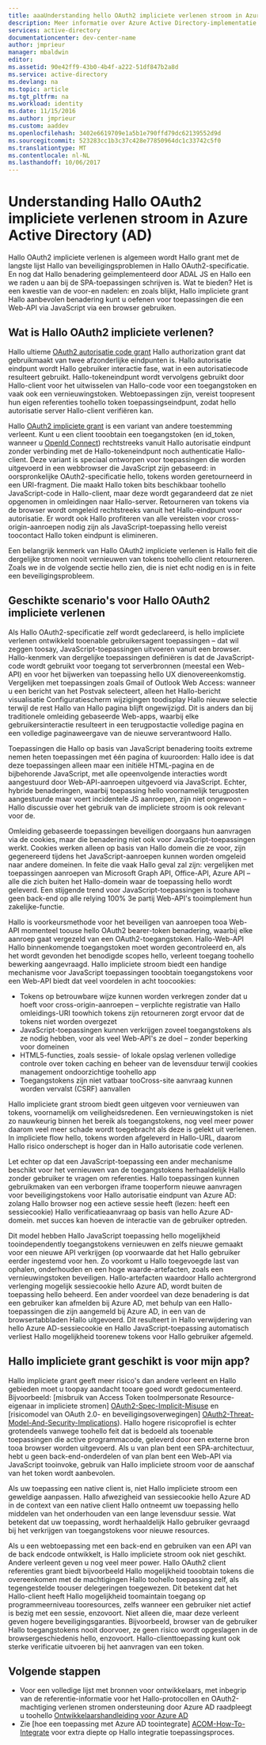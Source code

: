 ```yaml
---
title: aaaUnderstanding hello OAuth2 impliciete verlenen stroom in Azure AD | Microsoft Docs
description: Meer informatie over Azure Active Directory-implementatie van Hallo OAuth2 impliciete grant stroom, en of deze geschikt is voor uw toepassing.
services: active-directory
documentationcenter: dev-center-name
author: jmprieur
manager: mbaldwin
editor: 
ms.assetid: 90e42ff9-43b0-4b4f-a222-51df847b2a8d
ms.service: active-directory
ms.devlang: na
ms.topic: article
ms.tgt_pltfrm: na
ms.workload: identity
ms.date: 11/15/2016
ms.author: jmprieur
ms.custom: aaddev
ms.openlocfilehash: 3402e6619709e1a5b1e790ffd79dc62139552d9d
ms.sourcegitcommit: 523283cc1b3c37c428e77850964dc1c33742c5f0
ms.translationtype: MT
ms.contentlocale: nl-NL
ms.lasthandoff: 10/06/2017
---
```

# <a name="understanding-hello-oauth2-implicit-grant-flow-in-azure-active-directory-ad"></a>Understanding Hallo OAuth2 impliciete verlenen stroom in Azure Active Directory (AD)
Hallo OAuth2 impliciete verlenen is algemeen wordt Hallo grant met de langste lijst Hallo van beveiligingsproblemen in Hallo OAuth2-specificatie. En nog dat Hallo benadering geïmplementeerd door ADAL JS en Hallo een we raden u aan bij de SPA-toepassingen schrijven is. Wat te bieden? Het is een kwestie van de voor-en nadelen: en zoals blijkt, Hallo impliciete grant Hallo aanbevolen benadering kunt u oefenen voor toepassingen die een Web-API via JavaScript via een browser gebruiken.

## <a name="what-is-hello-oauth2-implicit-grant"></a>Wat is Hallo OAuth2 impliciete verlenen?
Hallo ultieme [OAuth2 autorisatie code grant](https://tools.ietf.org/html/rfc6749#section-1.3.1) Hallo authorization grant dat gebruikmaakt van twee afzonderlijke eindpunten is. Hallo autorisatie eindpunt wordt Hallo gebruiker interactie fase, wat in een autorisatiecode resulteert gebruikt. Hallo-tokeneindpunt wordt vervolgens gebruikt door Hallo-client voor het uitwisselen van Hallo-code voor een toegangstoken en vaak ook een vernieuwingstoken. Webtoepassingen zijn, vereist toopresent hun eigen referenties toohello token toepassingseindpunt, zodat hello autorisatie server Hallo-client verifiëren kan.

Hallo [OAuth2 impliciete grant](https://tools.ietf.org/html/rfc6749#section-1.3.2) is een variant van andere toestemming verleent. Kunt u een client tooobtain een toegangstoken (en id_token, wanneer u [OpenId Connect](http://openid.net/specs/openid-connect-core-1_0.html)) rechtstreeks vanuit Hallo autorisatie eindpunt zonder verbinding met de Hallo-tokeneindpunt noch authenticatie Hallo-client. Deze variant is speciaal ontworpen voor toepassingen die worden uitgevoerd in een webbrowser die JavaScript zijn gebaseerd: in oorspronkelijke OAuth2-specificatie hello, tokens worden geretourneerd in een URI-fragment. Die maakt Hallo token bits beschikbaar toohello JavaScript-code in Hallo-client, maar deze wordt gegarandeerd dat ze niet opgenomen in omleidingen naar Hallo-server. Retourneren van tokens via de browser wordt omgeleid rechtstreeks vanuit het Hallo-eindpunt voor autorisatie. Er wordt ook Hallo profiteren van alle vereisten voor cross-origin-aanroepen nodig zijn als JavaScript-toepassing hello vereist toocontact Hallo token eindpunt is elimineren.

Een belangrijk kenmerk van Hallo OAuth2 impliciete verlenen is Hallo feit die dergelijke stromen nooit vernieuwen van tokens toohello client retourneren. Zoals we in de volgende sectie hello zien, die is niet echt nodig en is in feite een beveiligingsprobleem.

## <a name="suitable-scenarios-for-hello-oauth2-implicit-grant"></a>Geschikte scenario's voor Hallo OAuth2 impliciete verlenen
Als Hallo OAuth2-specificatie zelf wordt gedeclareerd, is hello impliciete verlenen ontwikkeld tooenable gebruikersagent toepassingen – dat wil zeggen toosay, JavaScript-toepassingen uitvoeren vanuit een browser. Hallo-kenmerk van dergelijke toepassingen definiëren is dat de JavaScript-code wordt gebruikt voor toegang tot serverbronnen (meestal een Web-API) en voor het bijwerken van toepassing hello UX dienovereenkomstig. Vergelijken met toepassingen zoals Gmail of Outlook Web Access: wanneer u een bericht van het Postvak selecteert, alleen het Hallo-bericht visualisatie Configuratiescherm wijzigingen toodisplay Hallo nieuwe selectie terwijl de rest Hallo van Hallo pagina blijft ongewijzigd. Dit is anders dan bij traditionele omleiding gebaseerde Web-apps, waarbij elke gebruikersinteractie resulteert in een terugpostactie volledige pagina en een volledige paginaweergave van de nieuwe serverantwoord Hallo.

Toepassingen die Hallo op basis van JavaScript benadering tooits extreme nemen heten toepassingen met één pagina of kuuroorden: Hallo idee is dat deze toepassingen alleen maar een initiële HTML-pagina en de bijbehorende JavaScript, met alle opeenvolgende interacties wordt aangestuurd door Web-API-aanroepen uitgevoerd via JavaScript. Echter, hybride benaderingen, waarbij toepassing hello voornamelijk terugposten aangestuurde maar voert incidentele JS aanroepen, zijn niet ongewoon – Hallo discussie over het gebruik van de impliciete stroom is ook relevant voor de.

Omleiding gebaseerde toepassingen beveiligen doorgaans hun aanvragen via de cookies, maar die benadering niet ook voor JavaScript-toepassingen werkt. Cookies werken alleen op basis van Hallo domein die ze voor, zijn gegenereerd tijdens het JavaScript-aanroepen kunnen worden omgeleid naar andere domeinen. In feite die vaak Hallo geval zal zijn: vergelijken met toepassingen aanroepen van Microsoft Graph API, Office-API, Azure API – alle die zich buiten het Hallo-domein waar de toepassing hello wordt geleverd. Een stijgende trend voor JavaScript-toepassingen is toohave geen back-end op alle relying 100% 3e partij Web-API's tooimplement hun zakelijke-functie.

Hallo is voorkeursmethode voor het beveiligen van aanroepen tooa Web-API momenteel toouse hello OAuth2 bearer-token benadering, waarbij elke aanroep gaat vergezeld van een OAuth2-toegangstoken. Hallo-Web-API Hallo binnenkomende toegangstoken moet worden gecontroleerd en, als het wordt gevonden het benodigde scopes hello, verleent toegang toohello bewerking aangevraagd. Hallo impliciete stroom biedt een handige mechanisme voor JavaScript toepassingen tooobtain toegangstokens voor een Web-API biedt dat veel voordelen in acht toocookies:

* Tokens op betrouwbare wijze kunnen worden verkregen zonder dat u hoeft voor cross-origin-aanroepen – verplichte registratie van Hallo omleidings-URI toowhich tokens zijn retourneren zorgt ervoor dat de tokens niet worden overgezet
* JavaScript-toepassingen kunnen verkrijgen zoveel toegangstokens als ze nodig hebben, voor als veel Web-API's ze doel – zonder beperking voor domeinen
* HTML5-functies, zoals sessie- of lokale opslag verlenen volledige controle over token caching en beheer van de levensduur terwijl cookies management ondoorzichtige toohello app
* Toegangstokens zijn niet vatbaar tooCross-site aanvraag kunnen worden vervalst (CSRF) aanvallen

Hallo impliciete grant stroom biedt geen uitgeven voor vernieuwen van tokens, voornamelijk om veiligheidsredenen. Een vernieuwingstoken is niet zo nauwkeurig binnen het bereik als toegangstokens, nog veel meer power daarom veel meer schade wordt toegebracht als deze is gelekt uit verlenen. In impliciete flow hello, tokens worden afgeleverd in Hallo-URL, daarom Hallo risico onderschept is hoger dan in Hallo autorisatie code verlenen.

Let echter op dat een JavaScript-toepassing een ander mechanisme beschikt voor het vernieuwen van de toegangstokens herhaaldelijk Hallo zonder gebruiker te vragen om referenties. Hallo toepassingen kunnen gebruikmaken van een verborgen iframe tooperform nieuwe aanvragen voor beveiligingstokens voor Hallo autorisatie eindpunt van Azure AD: zolang Hallo browser nog een actieve sessie heeft (lezen: heeft een sessiecookie) Hallo verificatieaanvraag op basis van hello Azure AD-domein. met succes kan hoeven de interactie van de gebruiker optreden.

Dit model hebben Hallo JavaScript toepassing hello mogelijkheid tooindependently toegangstokens vernieuwen en zelfs nieuwe gemaakt voor een nieuwe API verkrijgen (op voorwaarde dat het Hallo gebruiker eerder ingestemd voor hen. Zo voorkomt u Hallo toegevoegde last van ophalen, onderhouden en een hoge waarde-artefacten, zoals een vernieuwingstoken beveiligen. Hallo-artefacten waardoor Hallo achtergrond verlenging mogelijk sessiecookie hello Azure AD, wordt buiten de toepassing hello beheerd. Een ander voordeel van deze benadering is dat een gebruiker kan afmelden bij Azure AD, met behulp van een Hallo-toepassingen die zijn aangemeld bij Azure AD, in een van de browsertabbladen Hallo uitgevoerd. Dit resulteert in Hallo verwijdering van hello Azure AD-sessiecookie en Hallo JavaScript-toepassing automatisch verliest Hallo mogelijkheid toorenew tokens voor Hallo gebruiker afgemeld.

## <a name="is-hello-implicit-grant-suitable-for-my-app"></a>Hallo impliciete grant geschikt is voor mijn app?
Hallo impliciete grant geeft meer risico's dan andere verleent en Hallo gebieden moet u toopay aandacht tooare goed wordt gedocumenteerd. Bijvoorbeeld: [misbruik van Access Token tooImpersonate Resource-eigenaar in impliciete stromen] [ OAuth2-Spec-Implicit-Misuse] en [risicomodel van OAuth 2.0- en beveiligingsoverwegingen] [ OAuth2-Threat-Model-And-Security-Implications]). Hallo hogere risicoprofiel is echter grotendeels vanwege toohello feit dat is bedoeld als tooenable toepassingen die active programmacode, geleverd door een externe bron tooa browser worden uitgevoerd. Als u van plan bent een SPA-architectuur, hebt u geen back-end-onderdelen of van plan bent een Web-API via JavaScript tooinvoke, gebruik van Hallo impliciete stroom voor de aanschaf van het token wordt aanbevolen.

Als uw toepassing een native client is, niet Hallo impliciete stroom een geweldige aanpassen. Hallo afwezigheid van sessiecookie hello Azure AD in de context van een native client Hallo ontneemt uw toepassing hello middelen van het onderhouden van een lange levensduur sessie. Wat betekent dat uw toepassing, wordt herhaaldelijk Hallo gebruiker gevraagd bij het verkrijgen van toegangstokens voor nieuwe resources.

Als u een webtoepassing met een back-end en gebruiken van een API van de back endcode ontwikkelt, is Hallo impliciete stroom ook niet geschikt. Andere verleent geven u nog veel meer power. Hallo OAuth2 client referenties grant biedt bijvoorbeeld Hallo mogelijkheid tooobtain tokens die overeenkomen met de machtigingen Hallo toohello toepassing zelf, als tegengestelde toouser delegeringen toegewezen. Dit betekent dat het Hallo-client heeft Hallo mogelijkheid toomaintain toegang op programmeerniveau tooresources, zelfs wanneer een gebruiker niet actief is bezig met een sessie, enzovoort. Niet alleen die, maar deze verleent geven hogere beveiligingsgaranties. Bijvoorbeeld, browser van de gebruiker Hallo toegangstokens nooit doorvoer, ze geen risico wordt opgeslagen in de browsergeschiedenis hello, enzovoort. Hallo-clienttoepassing kunt ook sterke verificatie uitvoeren bij het aanvragen van een token.

## <a name="next-steps"></a>Volgende stappen
* Voor een volledige lijst met bronnen voor ontwikkelaars, met inbegrip van de referentie-informatie voor het Hallo-protocollen en OAuth2-machtiging verlenen stromen ondersteuning door Azure AD raadpleegt u toohello [Ontwikkelaarshandleiding voor Azure AD][AAD-Developers-Guide]
* Zie [hoe een toepassing met Azure AD toointegrate] [ ACOM-How-To-Integrate] voor extra diepte op Hallo integratie toepassingsproces.

<!--Image references-->

<!--Reference style links in use-->
[AAD-Developers-Guide]: active-directory-developers-guide.md
[ACOM-How-And-Why-Apps-Added-To-AAD]: active-directory-how-applications-are-added.md
[ACOM-How-To-Integrate]: active-directory-how-to-integrate.md
[OAuth2-Spec-Implicit-Misuse]: https://tools.ietf.org/html/rfc6749#section-10.16
[OAuth2-Threat-Model-And-Security-Implications]: https://tools.ietf.org/html/rfc6819
